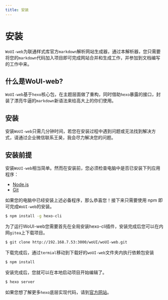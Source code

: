 ```yaml
---
title: 安装
---
```


# 安装

`WoUI-web`为联通样式库官方`markdown`解析网站生成器，通过本解析器，您只需要将您的`markdown`代码加入项目即可完成网站合并和生成工作，并参加到文档编写的工作中来。

## 什么是WoUI-web?
`WoUI-web`基于`hexo`核心包，在主题层面做了重构，同时借助`hexo`暴露的接口，封装了漂亮牛逼的`markdown`新语法来给高大上的你们使用。

## 安装
安装`WoUI-web`只需几分钟时间，若您在安装过程中遇到问题或无法找到解决方式，请通过企业微信联系王昊，我会尽力解决您的问题。

## 安装前提
安装`WoUI-web`相当简单。然而在安装前，您必须检查电脑中是否已安装下列应用程序：
- [Node.js](https://nodejs.org/en/)
- [Git](https://git-scm.com/)

如果您的电脑中已经安装上述必备程序，那么恭喜您！接下来只需要使用 npm 即可完成`WoUI-web`的安装。

``` bash
$ npm install -g hexo-cli

```
为了运行WoUI-web您需要首先在全局安装hexo-cli插件，安装完成后您可以在内网`gitea`上下载项目。
``` bash
$ git clone http://192.168.7.53:3000/woUI/woUI-web.git

```
下载完成后，通过`termial`移动到下载好的`woUI-web`文件夹内执行依赖包安装
```bash
$ npm install
```

安装完成后，您就可以在本地启动项目开始编辑了。
```bash
$ hexo server
```

如果您想了解更多`hexo`底层实现代码，请到[官方网站](https://hexo.io/zh-cn/docs/)。